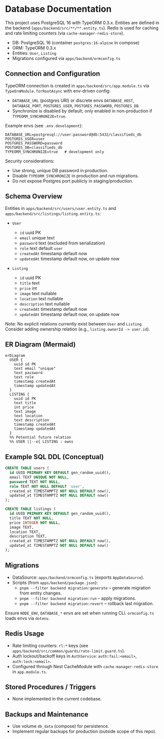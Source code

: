 # Database Documentation

This project uses PostgreSQL 16 with TypeORM 0.3.x. Entities are defined in the backend (`apps/backend/src/**/**.entity.ts`). Redis is used for caching and rate limiting counters (via `cache-manager-redis-store`).

- DB: PostgreSQL 16 (container `postgres:16-alpine` in compose)
- ORM: TypeORM 0.3.x
- Entities: `User`, `Listing`
- Migrations configured via `apps/backend/ormconfig.ts`

## Connection and Configuration
TypeORM connection is created in `apps/backend/src/app.module.ts` via `TypeOrmModule.forRootAsync` with env-driven config:
- `DATABASE_URL` (postgres URI) or discrete envs `DATABASE_HOST`, `DATABASE_PORT`, `POSTGRES_USER`, `POSTGRES_PASSWORD`, `POSTGRES_DB`.
- Synchronize is disabled by default; only enabled in non-production if `TYPEORM_SYNCHRONIZE=true`.

Example envs (see `.env.development`):
```
DATABASE_URL=postgresql://user:password@db:5432/classifieds_db
POSTGRES_USER=user
POSTGRES_PASSWORD=password
POSTGRES_DB=classifieds_db
TYPEORM_SYNCHRONIZE=true   # development only
```

Security considerations:
- Use strong, unique DB password in production.
- Disable `TYPEORM_SYNCHRONIZE` in production and run migrations.
- Do not expose Postgres port publicly in staging/production.

## Schema Overview
Entities in `apps/backend/src/users/user.entity.ts` and `apps/backend/src/listings/listing.entity.ts`:

- `User`
  - `id` uuid PK
  - `email` unique text
  - `password` text (excluded from serialization)
  - `role` text default `user`
  - `createdAt` timestamp default now
  - `updatedAt` timestamp default now, on update now

- `Listing`
  - `id` uuid PK
  - `title` text
  - `price` int
  - `image` text nullable
  - `location` text nullable
  - `description` text nullable
  - `createdAt` timestamp default now
  - `updatedAt` timestamp default now, on update now

Note: No explicit relations currently exist between `User` and `Listing`. Consider adding ownership relation (e.g., `listing.ownerId -> user.id`).

## ER Diagram (Mermaid)
```mermaid
erDiagram
  USER {
    uuid id PK
    text email "unique"
    text password
    text role
    timestamp createdAt
    timestamp updatedAt
  }
  LISTING {
    uuid id PK
    text title
    int price
    text image
    text location
    text description
    timestamp createdAt
    timestamp updatedAt
  }
  %% Potential future relation
  %% USER ||--o{ LISTING : owns
```

## Example SQL DDL (Conceptual)
```sql
CREATE TABLE users (
  id UUID PRIMARY KEY DEFAULT gen_random_uuid(),
  email TEXT UNIQUE NOT NULL,
  password TEXT NOT NULL,
  role TEXT NOT NULL DEFAULT 'user',
  created_at TIMESTAMPTZ NOT NULL DEFAULT now(),
  updated_at TIMESTAMPTZ NOT NULL DEFAULT now()
);

CREATE TABLE listings (
  id UUID PRIMARY KEY DEFAULT gen_random_uuid(),
  title TEXT NOT NULL,
  price INTEGER NOT NULL,
  image TEXT,
  location TEXT,
  description TEXT,
  created_at TIMESTAMPTZ NOT NULL DEFAULT now(),
  updated_at TIMESTAMPTZ NOT NULL DEFAULT now()
);
```

## Migrations
- DataSource: `apps/backend/ormconfig.ts` (exports `AppDataSource`).
- Scripts (from `apps/backend/package.json`):
  - `pnpm --filter backend migration:generate` – generate migration from entity changes.
  - `pnpm --filter backend migration:run` – apply migrations.
  - `pnpm --filter backend migration:revert` – rollback last migration.

Ensure `NODE_ENV`, `DATABASE_*` envs are set when running CLI. `ormconfig.ts` loads envs via `dotenv`.

## Redis Usage
- Rate limiting counters: `rl:*` keys (see `apps/backend/src/common/guards/rate-limit.guard.ts`).
- Auth lockout/backoff keys in `AuthService`: `auth:fail:<email>`, `auth:lock:<email>`.
- Configured through Nest CacheModule with `cache-manager-redis-store` in `app.module.ts`.

## Stored Procedures / Triggers
- None implemented in the current codebase.

## Backups and Maintenance
- Use volume `db_data` (compose) for persistence.
- Implement regular backups for production (outside scope of this repo).
